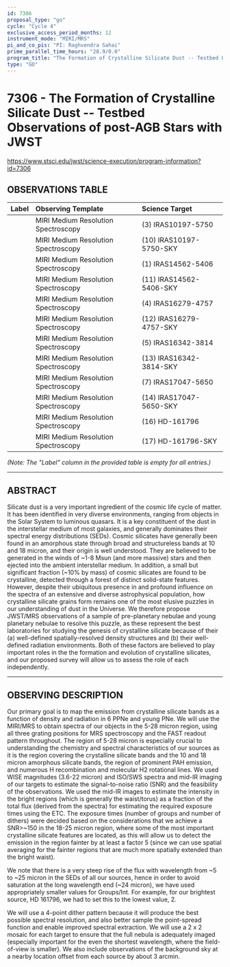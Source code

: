 ```yaml
---
id: 7306
proposal_type: "go"
cycle: "Cycle 4"
exclusive_access_period_months: 12
instrument_mode: "MIRI/MRS"
pi_and_co_pis: "PI: Raghvendra Sahai"
prime_parallel_time_hours: "28.9/0.0"
program_title: "The Formation of Crystalline Silicate Dust -- Testbed Observations of post-AGB Stars with JWST"
type: "GO"
---
```

# 7306 - The Formation of Crystalline Silicate Dust -- Testbed Observations of post-AGB Stars with JWST
https://www.stsci.edu/jwst/science-execution/program-information?id=7306
## OBSERVATIONS TABLE
| Label | Observing Template            | Science Target          |
| :---- | :---------------------------- | :---------------------- |
|       | MIRI Medium Resolution Spectroscopy | (3) IRAS10197-5750      |
|       | MIRI Medium Resolution Spectroscopy | (10) IRAS10197-5750-SKY |
|       | MIRI Medium Resolution Spectroscopy | (1) IRAS14562-5406      |
|       | MIRI Medium Resolution Spectroscopy | (11) IRAS14562-5406-SKY |
|       | MIRI Medium Resolution Spectroscopy | (4) IRAS16279-4757      |
|       | MIRI Medium Resolution Spectroscopy | (12) IRAS16279-4757-SKY |
|       | MIRI Medium Resolution Spectroscopy | (5) IRAS16342-3814      |
|       | MIRI Medium Resolution Spectroscopy | (13) IRAS16342-3814-SKY |
|       | MIRI Medium Resolution Spectroscopy | (7) IRAS17047-5650      |
|       | MIRI Medium Resolution Spectroscopy | (14) IRAS17047-5650-SKY |
|       | MIRI Medium Resolution Spectroscopy | (16) HD-161796         |
|       | MIRI Medium Resolution Spectroscopy | (17) HD-161796-SKY     |

*(Note: The "Label" column in the provided table is empty for all entries.)*

---

## ABSTRACT

Silicate dust is a very important ingredient of the cosmic life cycle of matter. It has been identified in very diverse environments, ranging from objects in the Solar System to luminous quasars. It is a key constituent of the dust in the interstellar medium of most galaxies, and generally dominates their spectral energy distributions (SEDs). Cosmic silicates have generally been found in an amorphous state through broad and structureless bands at 10 and 18 micron, and their origin is well understood. They are believed to be generated in the winds of ~1-8 Msun (and more massive) stars and then ejected into the ambient interstellar medium. In addition, a small but significant fraction (~10% by mass) of cosmic silicates are found to be crystalline, detected through a forest of distinct solid-state features. However, despite their ubiquitous presence in and profound influence on the spectra of an extensive and diverse astrophysical population, how crystalline silicate grains form remains one of the most elusive puzzles in our understanding of dust in the Universe. We therefore propose JWST/MRS observations of a sample of pre-planetary nebulae and young planetary nebulae to resolve this puzzle, as these represent the best laboratories for studying the genesis of crystalline silicate because of their (a) well-defined spatially-resolved density structures and (b) their well-defined radiation environments. Both of these factors are believed to play important roles in the the formation and evolution of crystalline silicates, and our proposed survey will allow us to assess the role of each independently.

---

## OBSERVING DESCRIPTION

Our primary goal is to map the emission from crystalline silicate bands as a function of density and radiation in 6 PPNe and young PNe. We will use the MIRI/MRS to obtain spectra of our objects in the 5-28 micron region, using all three grating positions for MRS spectroscopy and the FAST readout pattern throughout. The region of 5-28 micron is especially crucial to understanding the chemistry and spectral characteristics of our sources as it is the region covering the crystalline silicate bands and the 10 and 18 micron amorphous silicate bands, the region of prominent PAH emission, and numerous H recombination and molecular H2 rotational lines. We used WISE magnitudes (3.6-22 micron) and ISO/SWS spectra and mid-IR imaging of our targets to estimate the signal-to-noise ratio (SNR) and the feasibility of the observations. We used the mid-IR images to estimate the intensity in the bright regions (which is generally the waist/torus) as a fraction of the total flux (derived from the spectra) for estimating the required exposure times using the ETC. The exposure times (number of groups and number of dithers) were decided based on the considerations that we achieve a SNR>~150 in the 18-25 micron region, where some of the most important crystalline silicate features are located, as this will allow us to detect the emission in the region fainter by at least a factor 5 (since we can use spatial averaging for the fainter regions that are much more spatially extended than the bright waist).

We note that there is a very steep rise of the flux with wavelength from ~5 to ~25 micron in the SEDs of all our sources, hence in order to avoid saturation at the long wavelength end (~24 micron), we have used appropriately smaller values for Groups/Int. For example, for our brightest source, HD 161796, we had to set this to the lowest value, 2.

We will use a 4-point dither pattern because it will produce the best possible spectral resolution, and also better sample the point-spread function and enable improved spectral extraction. We will use a 2 x 2 mosaic for each target to ensure that the full nebula is adequately imaged (especially important for the even the shortest wavelength, where the field-of-view is smaller). We also include observations of the background sky at a nearby location offset from each source by about 3 arcmin.